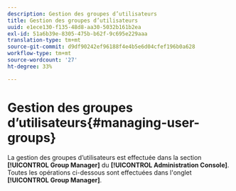 ```yaml
---
description: Gestion des groupes d’utilisateurs
title: Gestion des groupes d’utilisateurs
uuid: e1ece130-f135-48d8-aa30-5032b161b2ea
exl-id: 51a6b39e-8305-475b-b62f-9c695e229aaa
translation-type: tm+mt
source-git-commit: d9df90242ef96188f4e4b5e6d04cfef196b0a628
workflow-type: tm+mt
source-wordcount: '27'
ht-degree: 33%

---
```


# Gestion des groupes d’utilisateurs{#managing-user-groups}

La gestion des groupes d’utilisateurs est effectuée dans la section **[!UICONTROL Group Manager]** du **[!UICONTROL Administration Console]**. Toutes les opérations ci-dessous sont effectuées dans l&#39;onglet **[!UICONTROL Group Manager]**.
